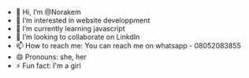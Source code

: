 - 👋 Hi, I’m @Norakem
- 👀 I’m interested in website developpment
- 🌱 I’m currently learning javascript
- 💞️ I’m looking to collaborate on LinkdIn
- 📫 How to reach me: You can reach me on whatsapp - 08052083855
- 😄 Pronouns: she, her
- ⚡ Fun fact: I'm a girl

<!---
Norakem/Norakem is a ✨ special ✨ repository because its `README.md` (this file) appears on your GitHub profile.
You can click the Preview link to take a look at your changes.
--->
